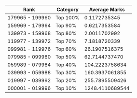 | Rank | Category | Average Marks |
|------|----------|---------------|
| 179965 - 199960 | Top 100% | 0.1172735345 |
| 159969 - 179964 | Top 90% | 0.6217353584 |
| 139973 - 159968 | Top 80% | 2.0011702992 |
| 119977 - 139972 | Top 70% | 7.1818720339 |
| 099981 - 119976 | Top 60% | 26.1907516375 |
| 079985 - 099980 | Top 50% | 62.7144737470 |
| 059989 - 079984 | Top 40% | 104.2223758634 |
| 039993 - 059988 | Top 30% | 160.3937061855 |
| 019997 - 039992 | Top 20% | 255.7895509426 |
| 000001 - 019996 | Top 10% | 1248.4110689544 |
